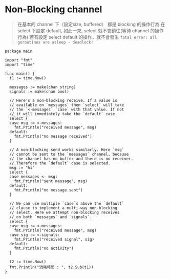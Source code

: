 # Non-Blocking channel

> 在基本的 channel 下（設定size, buffered） 都是 blocking 的操作行為
> 在 select 下設定 default, 如此一來, select 就不會鎖住(等待 channel 的操作行為)
> 若有設定 select default 的操作，就不會發生 `fatal error: all goroutines are asleep - deadlock!`


```
package main

import "fmt"
import "time"

func main() {
  t1 := time.Now()

  messages := make(chan string)
  signals := make(chan bool)

  // Here's a non-blocking receive. If a value is
  // available on `messages` then `select` will take
  // the `<-messages` `case` with that value. If not
  // it will immediately take the `default` case.
  select {
  case msg := <-messages:
    fmt.Println("received message", msg)
  default:
    fmt.Println("no message received")
  }

  // A non-blocking send works similarly. Here `msg`
  // cannot be sent to the `messages` channel, because
  // the channel has no buffer and there is no receiver.
  // Therefore the `default` case is selected.
  msg := "hi"
  select {
  case messages <- msg:
    fmt.Println("sent message", msg)
  default:
    fmt.Println("no message sent")
  }

  // We can use multiple `case`s above the `default`
  // clause to implement a multi-way non-blocking
  // select. Here we attempt non-blocking receives
  // on both `messages` and `signals`.
  select {
  case msg := <-messages:
    fmt.Println("received message", msg)
  case sig := <-signals:
    fmt.Println("received signal", sig)
  default:
    fmt.Println("no activity")
  }

  t2 := time.Now()
  fmt.Println("消耗時間 : ", t2.Sub(t1))
}
```
